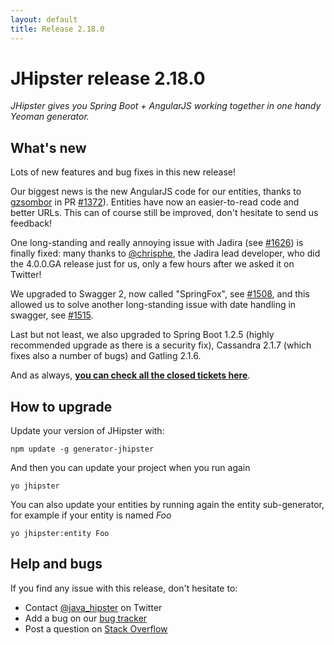 ```yaml
---
layout: default
title: Release 2.18.0
---
```


JHipster release 2.18.0
==================

*JHipster gives you Spring Boot + AngularJS working together in one handy Yeoman generator.*

What's new
----------

Lots of new features and bug fixes in this new release!

Our biggest news is the new AngularJS code for our entities, thanks to [gzsombor](https://github.com/gzsombor) in PR  [#1372](https://github.com/jhipster/generator-jhipster/pull/1372)). Entities have now an easier-to-read code and better URLs. This can of course still be improved, don't hesitate to send us feedback!

One long-standing and really annoying issue with Jadira (see [#1626](https://github.com/jhipster/generator-jhipster/issues/1626)) is finally fixed: many thanks to [@chrisphe](https://twitter.com/chrisphe), the Jadira lead developer, who did the 4.0.0.GA release just for us, only a few hours after we asked it on Twitter!

We upgraded to Swagger 2, now called "SpringFox", see [#1508](https://github.com/jhipster/generator-jhipster/issues/1508), and this allowed us to solve another long-standing issue with date handling in swagger, see [#1515](https://github.com/jhipster/generator-jhipster/issues/1515).

Last but not least, we also upgraded to Spring Boot 1.2.5 (highly recommended upgrade as there is a security fix), Cassandra 2.1.7 (which fixes also a number of bugs) and Gatling 2.1.6.

And as always, __[you can check all the closed tickets here](https://github.com/jhipster/generator-jhipster/issues?q=milestone%3A2.18.0+is%3Aclosed)__.

How to upgrade
------------

Update your version of JHipster with:

```
npm update -g generator-jhipster
```

And then you can update your project when you run again

```
yo jhipster
```

You can also update your entities by running again the entity sub-generator, for example if your entity is named _Foo_

```
yo jhipster:entity Foo
```

Help and bugs
--------------

If you find any issue with this release, don't hesitate to:

- Contact [@java_hipster](https://twitter.com/java_hipster) on Twitter
- Add a bug on our [bug tracker](https://github.com/jhipster/generator-jhipster/issues?state=open)
- Post a question on [Stack Overflow](http://stackoverflow.com/tags/jhipster/info)
